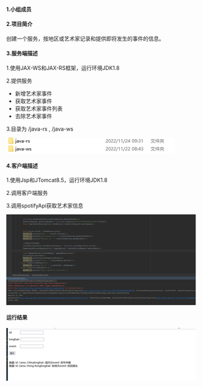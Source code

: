 #### 1.小组成员





#### 2.项目简介

创建一个服务，按地区或艺术家记录和提供即将发生的事件的信息。

#### 3.服务端描述

1.使用JAX-WS和JAX-RS框架，运行环境JDK1.8

2.提供服务

-  新增艺术家事件
-  获取艺术家事件
-  获取艺术家事件列表
-  去除艺术家事件

3.目录为 /java-rs , /java-ws

![](.\img\1669255667618.png)

#### 4.客户端描述

1.使用Jsp和JTomcat8.5，运行环境JDK1.8

2.调用客户端服务

3.调用spotifyApi获取艺术家信息

![](.\img\1669254858780.jpg)

#### 运行结果

![](.\img\1669256224319.jpg)
